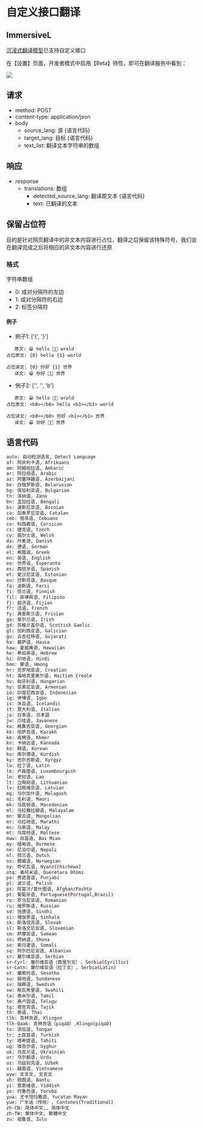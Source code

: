 # 自定义接口翻译

## ImmersiveL

[沉浸式翻译模型](https://github.com/immersive-translate/ImmersiveL)已支持自定义接口

在【设置】页面，开发者模式中启用【Beta】特性，即可在翻译服务中看到：

![](https://s.immersivetranslate.com/assets/20231026-125902.jpeg)

## 请求

- method: POST
- content-type: application/json
- body
  - source_lang: 源 {语言代码}
  - target_lang: 目标 {语言代码}
  - text_list: 翻译文本字符串的数组

## 响应

- response
  - translations: 数组
    - detected_source_lang: 翻译原文本 {语言代码}
    - text: 已翻译的文本

## 保留占位符

目的是针对网页翻译中的非文本内容进行占位，翻译之后保留该特殊符号，我们会在翻译完成之后将相应的非文本内容进行还原

### 格式

字符串数组

- 0: 成对分隔符的左边
- 1: 成对分隔符的右边
- 2: 标签分隔符

#### 例子

- 例子1: ['{', '}']

```
   原文: 😁 hello 👏🏻 wrold
占位原文: {0} hello {1} world

占位译文: {0} 你好 {1} 世界
   译文: 😁 你好 👏🏻 世界
```

- 例子2: ['', '', 'b']

```
   原文: 😁 hello 👏🏻 wrold
占位原文: <b0></b0> hello <b1></b1> world

占位译文: <b0></b0> 你好 <b1></b1> 世界
   译文: 😁 你好 👏🏻 世界
```

## 语言代码

```bash
auto: 自动检测语言, Detect Language
af: 阿非利卡语, Afrikaans
am: 阿姆哈拉语, Amharic
ar: 阿拉伯语, Arabic
az: 阿塞拜疆语, Azerbaijani
be: 白俄罗斯语, Belarusian
bg: 保加利亚语, Bulgarian
tn: 泽纳语, Zana
bn: 孟加拉语, Bengali
bs: 波斯尼亚语, Bosnian
ca: 加泰罗尼亚语, Catalan
ceb: 宿务语, Cebuano
co: 科西嘉语, Corsican
cs: 捷克语, Czech
cy: 威尔士语, Welsh
da: 丹麦语, Danish
de: 德语, German
el: 希腊语, Greek
en: 英语, English
eo: 世界语, Esperanto
es: 西班牙语, Spanish
et: 爱沙尼亚语, Estonian
eu: 巴斯克语, Basque
fa: 波斯语, Farsi
fi: 芬兰语, Finnish
fil: 菲律宾语, Filipino
fj: 斐济语, Fijian
fr: 法语, French
fy: 弗里斯兰语, Frisian
ga: 爱尔兰语, Irish
gd: 苏格兰盖尔语, Scottish Gaelic
gl: 加利西亚语, Galician
gu: 古吉拉特语, Gujarati
ha: 豪萨语, Hausa
haw: 夏威夷语, Hawaiian
he: 希伯来语, Hebrew
hi: 印地语, Hindi
hmn: 蒙语, Hmong
hr: 克罗地亚语, Croatian
ht: 海地克里奥尔语, Haitian Creole
hu: 匈牙利语, Hungarian
hy: 亚美尼亚语, Armenian
id: 印度尼西亚语, Indonesian
ig: 伊博语, Igbo
is: 冰岛语, Icelandic
it: 意大利语, Italian
ja: 日本语, 日本語
jw: 爪哇语, Javanese
ka: 格鲁吉亚语, Georgian
kk: 哈萨克语, Kazakh
km: 高棉语, Khmer
kn: 卡纳达语, Kannada
ko: 韩语, Korean
ku: 库尔德语, Kurdish
ky: 吉尔吉斯语, Kyrgyz
la: 拉丁语, Latin
lb: 卢森堡语, Luxembourgish
lo: 老挝语, Lao
lt: 立陶宛语, Lithuanian
lv: 拉脱维亚语, Latvian
mg: 马尔加什语, Malagash
mi: 毛利语, Maori
mk: 马其顿语, Macedonian
ml: 马拉雅拉姆语, Malayalam
mn: 蒙古语, Mongolian
mr: 马拉地语, Marathi
ms: 马来语, Malay
mt: 马耳他语, Maltese
mww: 白苗语, Bai Miao
my: 缅甸语, Burmese
ne: 尼泊尔语, Nepali
nl: 荷兰语, Dutch
no: 挪威语, Norwegian
ny: 奇切瓦语, Nyanz(Chichewa)
otq: 奥托米语, Querétaro Otomi
pa: 旁遮普语, Punjabi
pl: 波兰语, Polish
ps: 阿富汗/普什图语, Afghan/Pashto
pt: 葡萄牙语, Portuguese(Portugal,Brazil)
ro: 罗马尼亚语, Romanian
ru: 俄罗斯语, Russian
sd: 信德语, Sindhi
si: 僧伽罗语, Sinhala
sk: 斯洛伐克语, Slovak
sl: 斯洛文尼亚语, Slovenian
sm: 萨摩亚语, Samoan
sn: 修纳语, Shona
so: 索马里语, Somali
sq: 阿尔巴尼亚语, Albanian
sr: 塞尔维亚语, Serbian
sr-Cyrl: 塞尔维亚语（西里尔文）, Serbia(Cyrillic)
sr-Latn: 塞尔维亚语（拉丁文）, Serbia(Latin)
st: 塞索托语, Sesotho
su: 巽他语, Sundanese
sv: 瑞典语, Swedish
sw: 斯瓦希里语, Swahili
ta: 泰米尔语, Tamil
te: 泰卢固语, Telugu
tg: 塔吉克语, Tajik
th: 泰语, Thai
tlh: 克林贡语, Klingon
tlh-Qaak: 克林贡语（piqaD）,Klingo(piqaD)
to: 汤加语, Tongan
tr: 土耳其语, Turkish
ty: 塔希提语, Tahiti
ug: 维吾尔语, Uyghur
uk: 乌克兰语, Ukrainian
ur: 乌尔都语, Urdu
uz: 乌兹别克语, Uzbek
vi: 越南语, Vietnamese
wyw: 文言文, 文言文
xh: 班图语, Bantu
yi: 意第绪语, Yiddish
yo: 约鲁巴语, Yoruba
yua: 尤卡坦玛雅语, Yucatan Mayan
yue: 广东话（传统）, Cantones(Traditional)
zh-CN: 简体中文,, 简体中文
zh-TW: 繁体中文, 繁體中文
zu: 祖鲁语, Zulu
```
